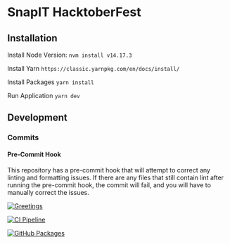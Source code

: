 # SnapIT HacktoberFest

## Installation

Install Node Version:
`nvm install v14.17.3`

Install Yarn
`https://classic.yarnpkg.com/en/docs/install/`

Install Packages
`yarn install`

Run Application
`yarn dev`

## Development

### Commits

#### Pre-Commit Hook

This repository has a pre-commit hook that will attempt to correct any linting and formatting
issues. If there are any files that still contain lint after running the pre-commit hook, the commit
will fail, and you will have to manually correct the issues.

[![Greetings](https://github.com/aaron-org/snapit-hacktoberfest/actions/workflows/greetings.yml/badge.svg)](https://github.com/aaron-org/snapit-hacktoberfest/actions/workflows/greetings.yml)

[![CI Pipeline](https://github.com/aaron-org/snapit-hacktoberfest/actions/workflows/ci-pipeline.yml/badge.svg)](https://github.com/aaron-org/snapit-hacktoberfest/actions/workflows/ci-pipeline.yml)

[![GitHub
Packages](https://github.com/docedson/snapit-hacktoberfest/actions/workflows/github-packages.yml/badge.svg)](https://github.com/aaron-org/snapit-hacktoberfest/actions/workflows/github-packages.yml)
